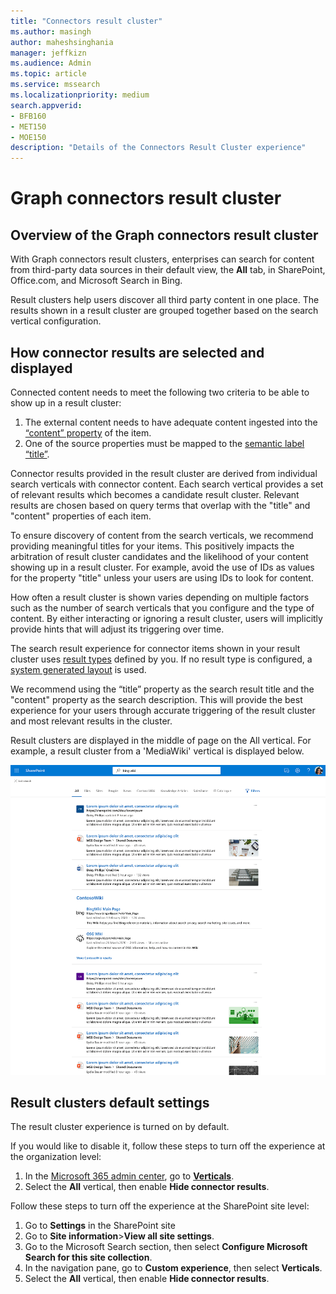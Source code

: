 ```yaml
---
title: "Connectors result cluster"
ms.author: masingh
author: maheshsinghania
manager: jeffkizn
ms.audience: Admin
ms.topic: article
ms.service: mssearch
ms.localizationpriority: medium
search.appverid:
- BFB160
- MET150
- MOE150
description: "Details of the Connectors Result Cluster experience"
---
```

# Graph connectors result cluster

## Overview of the Graph connectors result cluster  

With Graph connectors result clusters, enterprises can search for content from third-party data sources in their default view, the **All** tab, in SharePoint, Office.com, and Microsoft Search in Bing.

Result clusters help users discover all third party content in one place. The results shown in a result cluster are grouped together based on the search vertical configuration.

## How connector results are selected and displayed

Connected content needs to meet the following two criteria to be able to show up in a result cluster: 
1.	The external content needs to have adequate content ingested into the [“content” property](https://docs.microsoft.com/en-us/graph/api/resources/externalconnectors-externalitem?view=graph-rest-beta#properties) of the item.
2.	One of the source properties must be mapped to the [semantic label “title”](https://docs.microsoft.com/en-us/microsoftsearch/configure-connector?msclkid=f8cb5394b64211eca7e6497949fefcf2#step-6-assign-property-labels).

Connector results provided in the result cluster are derived from individual search verticals with connector content. Each search vertical provides a set of relevant results which becomes a candidate result cluster. Relevant results are chosen based on query terms that overlap with the "title" and "content" properties of each item. 

To ensure discovery of content from the search verticals, we recommend providing meaningful titles for your items. This positively impacts the arbitration of result cluster candidates and the likelihood of your content showing up in a result cluster. For example, avoid the use of IDs as values for the property "title" unless your users are using IDs to look for content.

How often a result cluster is shown varies depending on multiple factors such as the number of search verticals that you configure and the type of content. By either interacting or ignoring a result cluster, users will implicitly provide hints that will adjust its triggering over time.

The search result experience for connector items shown in your result cluster uses [result types](./customize-search-page.md#create-your-own-result-type) defined by you. If no result type is configured, a [system generated layout](./customize-search-page.md#default-search-result-layout) is used.

We recommend using the “title” property as the search result title and the "content" property as the search description. This will provide the best experience for your users through accurate triggering of the result cluster and most relevant results in the cluster.

Result clusters are displayed in the middle of page on the All vertical. For example, a result cluster from a 'MediaWiki' vertical is displayed below.

![Example of a MediaWiki result cluster.](media/result-cluster/result-cluster-example.png)

## Result clusters default settings
  
The result cluster experience is turned on by default.  

If you would like to disable it, follow these steps to turn off the experience at the organization level:

1. In the [Microsoft 365 admin center](https://admin.microsoft.com), go to [**Verticals**](https://admin.microsoft.com/Adminportal/Home#/MicrosoftSearch/verticals).
1. Select  the **All** vertical, then enable **Hide connector results**.

Follow these steps to turn off the experience at the SharePoint site level:

1. Go to **Settings** in the SharePoint site
2. Go to **Site information**>**View all site settings**.
3. Go to the Microsoft Search section, then select **Configure Microsoft Search for this site collection**.
4. In the navigation pane, go to **Custom experience**, then select **Verticals**.
5. Select the **All** vertical, then enable **Hide connector results**.
